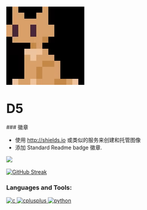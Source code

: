 ![logo](_media/logo.png)

# <big>D5</big>

<span id="busuanzi_container_site_uv" style='display:none'>
    访客数:<span id="busuanzi_value_site_uv"></span> 人
</span>
### 徽章

- 使用 http://shields.io 或类似的服务来创建和托管图像
- 添加 Standard Readme badge 徽章.

<img src="https://ghchart.rshah.org/409ba5/D5rrr"/>

[![GitHub Streak](https://github-readme-streak-stats.herokuapp.com/?user=D5rrr)](https://git.io/streak-stats)

<h3 align="left">Languages and Tools:</h3>
<p align="left"> 


<a href="https://www.cprogramming.com/" target="_blank">
<img src="https://devicons.github.io/devicon/devicon.git/icons/c/c-original.svg" alt="c" width="40" height="40"/> 
</a>
    
    
<a href="https://www.w3schools.com/cpp/" target="_blank">
 		<img src="https://devicons.github.io/devicon/devicon.git/icons/cplusplus/cplusplus-original.svg" alt="cplusplus" width="40" height="40"/>
</a> 
    
    
<a href="https://www.python.org" target="_blank"> 
<img src="https://devicons.github.io/devicon/devicon.git/icons/python/python-original.svg" alt="python" width="40" height="40"/>
</a> 


</p>
